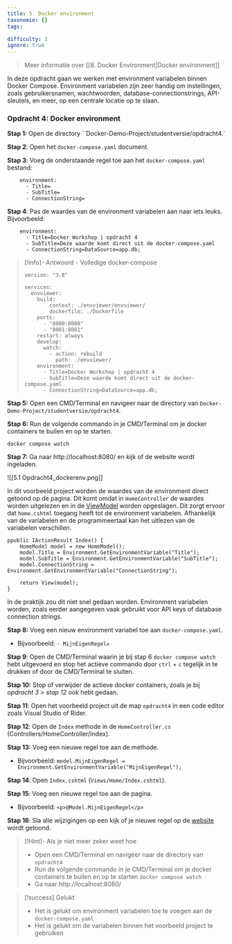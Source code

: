 ```yaml
---
title: 5. Docker environment
taxonomie: []
tags:

difficulty: 2
ignore: true 
---
```


> Meer informatie over [[8. Docker Environment|Docker environment]]

In deze opdracht gaan we werken met environment variabelen binnen Docker Compose. Environment variabelen zijn zeer handig om instellingen, zoals gebruikersnamen, wachtwoorden, database-connectionstrings, API-sleutels, en meer, op een centrale locatie op te slaan.

### Opdracht 4: Docker environment
**Stap 1:** Open de directory ``Docker-Demo-Project/studentversie/opdracht4.`

**Stap 2**: Open het `docker-compose.yaml` document.

**Stap 3**: Voeg de onderstaande regel toe aan het `docker-compose.yaml` bestand:
```
    environment:
      - Title=
      - SubTitle=
      - ConnectionString=
```

**Stap 4**: Pas de waardes van de environment variabelen aan naar iets leuks.
Bijvoorbeeld:
```
    environment:
      - Title=Docker Workshop | opdracht 4
      - SubTitle=Deze waarde komt direct uit de docker-compose.yaml
      - ConnectionString=DataSource=app.db;
```

> [!info]- Antwoord - Volledige docker-compose
> ```
> version: "3.8"
> 
> services:
>   envviewer:
>     build:
>         context: ./envviewer/envviewer/
>         dockerfile: ./Dockerfile
>     ports:
>       - "8080:8080"
>       - "8081:8081"
>     restart: always
>     develop:
>       watch:
>         - action: rebuild
>           path: ./envviewer/
>     environment:
>       - Title=Docker Workshop | opdracht 4
>       - SubTitle=Deze waarde komt direct uit de docker-compose.yaml
>       - ConnectionString=DataSource=app.db;
> ```

**Stap 5:** Open een CMD/Terminal en navigeer naar de directory van `Docker-Demo-Project/studentversie/opdracht4`.

**Stap 6:** Run de volgende commando in je CMD/Terminal om je docker containers te builen en op te starten.
```
docker compose watch
```

**Stap 7:** Ga naar http://localhost:8080/ en kijk of de website wordt ingeladen.

![[5.1 Opdracht4_dockerenv.png]]

In dit voorbeeld project worden de waardes van de environment direct getoond op de pagina. Dit komt omdat in `HomeController` de waardes worden uitgelezen en in de [ViewModel](https://learn.microsoft.com/en-us/aspnet/core/mvc/views/overview?view=aspnetcore-8.0#strongly-typed-data-viewmodel) worden opgeslagen. Dit zorgt ervoor dat `home.cshtml` toegang heeft tot de environment variabelen. Afhankelijk van de variabelen en de programmeertaal kan het uitlezen van de variabelen verschillen. 

```
ppublic IActionResult Index() {
    HomeModel model = new HomeModel();
    model.Title = Environment.GetEnvironmentVariable("Title");
    model.SubTitle = Environment.GetEnvironmentVariable("SubTitle");
    model.ConnectionString = Environment.GetEnvironmentVariable("ConnectionString");

    return View(model);
}
```

In de praktijk zou dit niet snel gedaan worden. Environment variabelen worden, zoals eerder aangegeven vaak gebruikt voor API keys of database connection strings. 

**Stap 8:** Voeg een nieuw environment variabel toe aan `docker-compose.yaml`.
- Bijvoorbeeld: `- MijnEigenRegel=`

**Stap 9**: Open de CMD/Terminal waarin je bij stap 6 `docker compose watch` hebt uitgevoerd en stop het actieve commando door `ctrl` + `c` tegelijk in te drukken of door de CMD/Terminal te sluiten.

**Stap 10:** Stop of verwijder de actieve docker containers, zoals je bij *opdracht 3 > stap 12* ook hebt gedaan.

**Stap 11**: Open het voorbeeld project uit de map `opdracht4` in een code editor zoals Visual Studio of Rider.

**Stap 12**: Open de `Index` methode in de `HomeController.cs` (Controllers/HomeController/Index).

**Stap 13:** Voeg een nieuwe regel toe aan de methode.
- Bijvoorbeeld: `model.MijnEigenRegel = Environment.GetEnvironmentVariable("MijnEigenRegel");`

**Stap 14**: Open `Index.cshtml` (`Views/Home/Index.cshtml`).

**Stap 15**: Voeg een nieuwe regel toe aan de pagina.
- Bijvoorbeeld: `<p>@Model.MijnEigenRegel</p>`

**Stap 16**: Sla alle wijzigingen op een kijk of je nieuwe regel op de [website](http://localhost:8080/) wordt getoond.

> [!Hint]- Als je niet meer zeker weet hoe
>- Open een CMD/Terminal en navigeer naar de directory van `opdracht4`
>- Run de volgende commando in je CMD/Terminal om je docker containers te builen en op te starten
> `docker compose watch`
>- Ga naar http://localhost:8080/ 

> [!success] Gelukt
> - Het is gelukt om environment variabelen toe te voegen aan de `docker-compose.yaml`
> - Het is gelukt om de variabelen binnen het voorbeeld project te gebruiken

